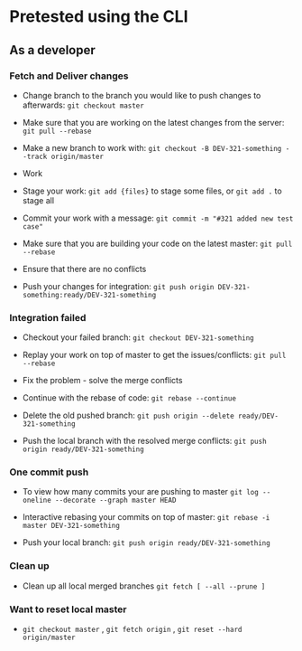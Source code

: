 # Pretested using the CLI

## As a developer

### Fetch and Deliver changes

* Change branch to the branch you would like to push changes to afterwards: `git checkout master`

* Make sure that you are working on the latest changes from the server: `git pull --rebase`

* Make a new branch to work with: `git checkout -B DEV-321-something --track origin/master`

* Work

* Stage your work: `git add {files}` to stage some files, or `git add .` to stage all

* Commit your work with a message: `git commit -m "#321 added new test case"`

* Make sure that you are building your code on the latest master: `git pull --rebase`

* Ensure that there are no conflicts

* Push your changes for integration: `git push origin DEV-321-something:ready/DEV-321-something`

### Integration failed

* Checkout your failed branch: `git checkout DEV-321-something`

* Replay your work on top of master to get the issues/conflicts: `git pull --rebase`

* Fix the problem - solve the merge conflicts

* Continue with the rebase of code: `git rebase --continue`

* Delete the old pushed branch: `git push origin --delete ready/DEV-321-something`

* Push the local branch with the resolved merge conflicts: `git push origin ready/DEV-321-something`

### One commit push

* To view how many commits your are pushing to master `git log --oneline --decorate --graph master HEAD`

* Interactive rebasing your commits on top of master: `git rebase -i master DEV-321-something`

* Push your local branch: `git push origin ready/DEV-321-something`

### Clean up

* Clean up all local merged branches `git fetch [ --all --prune ]`

### Want to reset local master

* `git checkout master` , `git fetch origin` , `git reset --hard origin/master`
